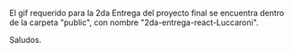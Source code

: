 El gif requerido para la 2da Entrega del proyecto final se encuentra dentro de la carpeta "public", con nombre "2da-entrega-react-Luccaroni".

Saludos.
